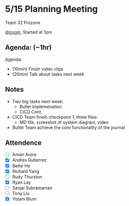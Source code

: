# 5/15 Planning Meeting

Team 32 Frozone

@[zoom](https://ucsd.zoom.us/j/96599645461r), Started at 1pm


## Agenda: (~1hr)
Agenda:
 * (10min) Finish video clips
 * (20min) Talk about tasks next week


## Notes
 * Two big tasks next week:
    * Bullet implemenation 
    * CICD Cont.
 * CICD Team finish checkpoint 1, three files:
    * MD file, screeshot of system diagram, video
 * Bullet Team achieve the core functionality of the journal





## Attendence
 - [ ] Aman Arora
 - [X] Andres Gutierrez
 - [X] Beilei He
 - [X] Richard Yang
 - [ ] Rudy Thurston
 - [X] Ryan Lay
 - [ ] Sanjai Subramanian
 - [ ] Tony Liu
 - [X] Yotam Blum